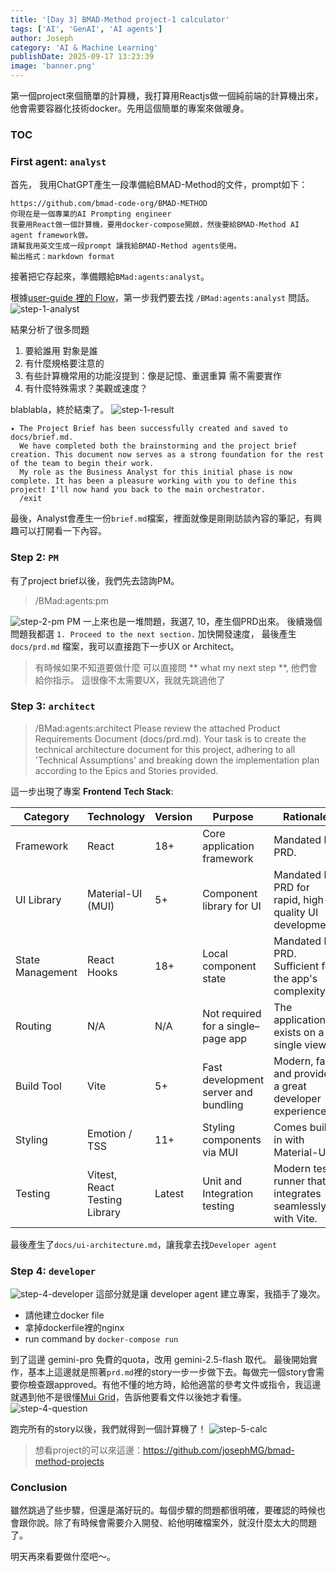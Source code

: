 ```yaml
---
title: '[Day 3] BMAD-Method project-1 calculator'
tags: ['AI', 'GenAI', 'AI agents']
author: Joseph
category: 'AI & Machine Learning'
publishDate: 2025-09-17 13:23:39
image: 'banner.png'
---
```


第一個project來個簡單的計算機，我打算用Reactjs做一個純前端的計算機出來，他會需要容器化技術docker。先用這個簡單的專案來做暖身。

### TOC

<!-- more -->

### First agent: `analyst`

首先， 我用ChatGPT產生一段準備給BMAD-Method的文件，prompt如下：

```shell
https://github.com/bmad-code-org/BMAD-METHOD
你現在是一個專業的AI Prompting engineer
我要用React做一個計算機，要用docker-compose開啟，然後要給BMAD-Method AI agent framework做。
請幫我用英文生成一段prompt 讓我給BMAD-Method agents使用。
輸出格式：markdown format
```

接著把它存起來，準備餵給`BMad:agents:analyst`。

根據[user-guide 裡的 Flow](https://github.com/bmad-code-org/BMAD-METHOD/blob/main/docs/user-guide.md#the-planning-workflow-web-ui-or-powerful-ide-agents)，第一步我們要去找 `/BMad:agents:analyst` 問話。
![step-1-analyst](./step-1-analyst.png)

結果分析了很多問題

1. 要給誰用 對象是誰
2. 有什麼規格要注意的
3. 有些計算機常用的功能沒提到：像是記憶、重選重算 需不需要實作
4. 有什麼特殊需求？美觀或速度？

blablabla，終於結束了。
![step-1-result](./step-1-result.png)

```
✦ The Project Brief has been successfully created and saved to docs/brief.md.
  We have completed both the brainstorming and the project brief creation. This document now serves as a strong foundation for the rest of the team to begin their work.
  My role as the Business Analyst for this initial phase is now complete. It has been a pleasure working with you to define this project! I'll now hand you back to the main orchestrator.
  /exit
```

最後，Analyst會產生一份`brief.md`檔案，裡面就像是剛剛訪談內容的筆記，有興趣可以打開看一下內容。

### Step 2: `PM`

有了project brief以後，我們先去諮詢PM。

> /BMad:agents:pm

![step-2-pm](./step-2-pm.png)
PM 一上來也是一堆問題，我選7, 10，產生個PRD出來。
後續幾個問題我都選 `1. Proceed to the next section.` 加快開發速度， 最後產生 `docs/prd.md` 檔案，我可以直接跑下一步UX or Architect。

> 有時候如果不知道要做什麼 可以直接問 ** what my next step **, 他們會給你指示。
> 這很像不太需要UX，我就先跳過他了

### Step 3: `architect`

> /BMad:agents:architect Please review the attached Product Requirements Document (docs/prd.md). Your task is to create the technical architecture document for this project, adhering to all 'Technical Assumptions' and breaking down the implementation plan according to the Epics and Stories provided.

這一步出現了專案 **Frontend Tech Stack**:

| Category         | Technology                    | Version | Purpose                              | Rationale                                                |
| ---------------- | ----------------------------- | ------- | ------------------------------------ | -------------------------------------------------------- |
| Framework        | React                         | 18+     | Core application framework           | Mandated by PRD.                                         |
| UI Library       | Material-UI (MUI)             | 5+      | Component library for UI             | Mandated by PRD for rapid, high-quality UI development.  |
| State Management | React Hooks                   | 18+     | Local component state                | Mandated by PRD. Sufficient for the app's complexity.    |
| Routing          | N/A                           | N/A     | Not required for a single–page app   | The application exists on a single view.                 |
| Build Tool       | Vite                          | 5+      | Fast development server and bundling | Modern, fast, and provides a great developer experience. |
| Styling          | Emotion / TSS                 | 11+     | Styling components via MUI           | Comes built-in with Material-UI.                         |
| Testing          | Vitest, React Testing Library | Latest  | Unit and Integration testing         | Modern test runner that integrates seamlessly with Vite. |

最後產生了`docs/ui-architecture.md`，讓我拿去找`Developer agent`

### Step 4: `developer`

![step-4-developer](./step-4-developer.png)
這部分就是讓 developer agent 建立專案，我插手了幾次。

- 請他建立docker file
- 拿掉dockerfile裡的nginx
- run command by `docker-compose run`

到了這邊 gemini-pro 免費的quota，改用 gemini-2.5-flash 取代。
最後開始實作，基本上這邊就是照著`prd.md`裡的story一步一步做下去。每做完一個story會需要你檢查跟approved。有他不懂的地方時，給他適當的參考文件或指令，我這邊就遇到他不是很懂[Mui Grid](https://mui.com/material-ui/react-grid/)，告訴他要看文件以後她才看懂。
![step-4-question](./step-4-question.png)

跑完所有的story以後，我們就得到一個計算機了！
![step-5-calc](step-5-calc.png)

> 想看project的可以來這邊：https://github.com/josephMG/bmad-method-projects

### Conclusion

雖然跳過了些步驟，但還是滿好玩的。每個步驟的問題都很明確，要確認的時候也會跟你說。除了有時候會需要介入開發、給他明確檔案外，就沒什麼太大的問題了。

明天再來看要做什麼吧～。
